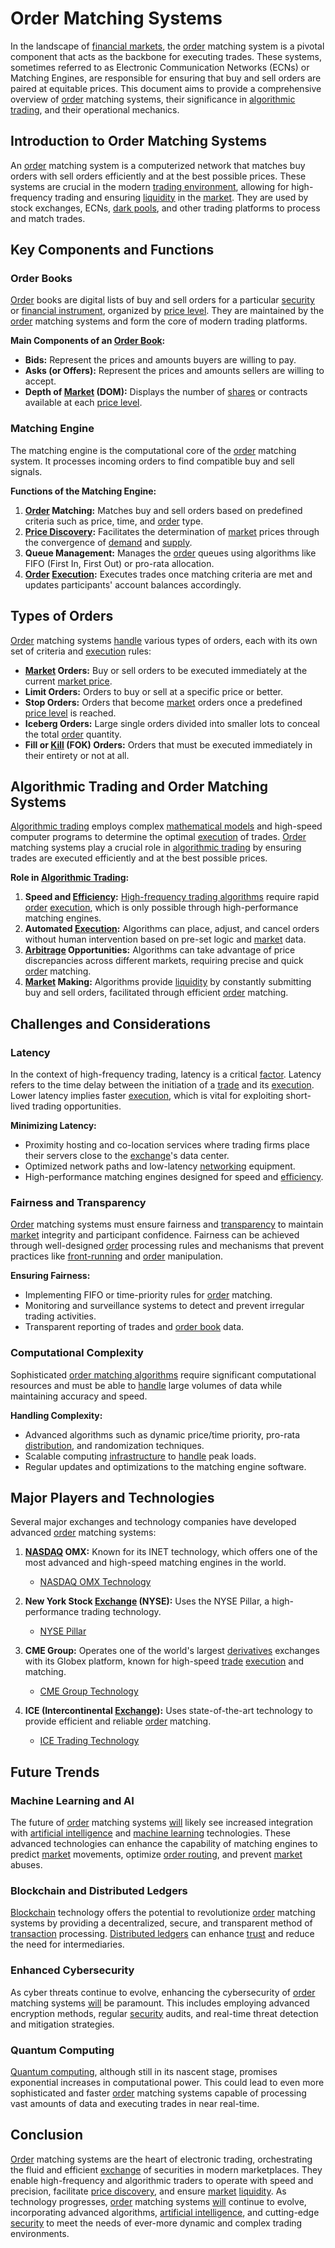 # Order Matching Systems

In the landscape of [financial markets](../f/financial_market.md), the [order](../o/order.md) matching system is a pivotal component that acts as the backbone for executing trades. These systems, sometimes referred to as Electronic Communication Networks (ECNs) or Matching Engines, are responsible for ensuring that buy and sell orders are paired at equitable prices. This document aims to provide a comprehensive overview of [order](../o/order.md) matching systems, their significance in [algorithmic trading](../a/algorithmic_trading.md), and their operational mechanics.

## Introduction to Order Matching Systems

An [order](../o/order.md) matching system is a computerized network that matches buy orders with sell orders efficiently and at the best possible prices. These systems are crucial in the modern [trading environment](../t/trading_environment.md), allowing for high-frequency trading and ensuring [liquidity](../l/liquidity.md) in the [market](../m/market.md). They are used by stock exchanges, ECNs, [dark pools](../d/dark_pools.md), and other trading platforms to process and match trades.

## Key Components and Functions

### Order Books

[Order](../o/order.md) books are digital lists of buy and sell orders for a particular [security](../s/security.md) or [financial instrument](../f/financial_instrument.md), organized by [price level](../p/price_level.md). They are maintained by the [order](../o/order.md) matching systems and form the core of modern trading platforms. 

**Main Components of an [Order Book](../o/order_book.md):**
- **Bids:** Represent the prices and amounts buyers are willing to pay.
- **Asks (or Offers):** Represent the prices and amounts sellers are willing to accept.
- **Depth of [Market](../m/market.md) (DOM):** Displays the number of [shares](../s/shares.md) or contracts available at each [price level](../p/price_level.md).

### Matching Engine

The matching engine is the computational core of the [order](../o/order.md) matching system. It processes incoming orders to find compatible buy and sell signals.

**Functions of the Matching Engine:**
1. **[Order](../o/order.md) Matching:** Matches buy and sell orders based on predefined criteria such as price, time, and [order](../o/order.md) type.
2. **[Price Discovery](../p/price_discovery.md):** Facilitates the determination of [market](../m/market.md) prices through the convergence of [demand](../d/demand.md) and [supply](../s/supply.md).
3. **Queue Management:** Manages the [order](../o/order.md) queues using algorithms like FIFO (First In, First Out) or pro-rata allocation.
4. **[Order](../o/order.md) [Execution](../e/execution.md):** Executes trades once matching criteria are met and updates participants' account balances accordingly.

## Types of Orders

[Order](../o/order.md) matching systems [handle](../h/handle.md) various types of orders, each with its own set of criteria and [execution](../e/execution.md) rules:

- **[Market](../m/market.md) Orders:** Buy or sell orders to be executed immediately at the current [market price](../m/market_price.md).
- **Limit Orders:** Orders to buy or sell at a specific price or better.
- **Stop Orders:** Orders that become [market](../m/market.md) orders once a predefined [price level](../p/price_level.md) is reached.
- **Iceberg Orders:** Large single orders divided into smaller lots to conceal the total [order](../o/order.md) quantity.
- **Fill or [Kill](../k/kill.md) (FOK) Orders:** Orders that must be executed immediately in their entirety or not at all. 

## Algorithmic Trading and Order Matching Systems

[Algorithmic trading](../a/algorithmic_trading.md) employs complex [mathematical models](../m/mathematical_models_in_trading.md) and high-speed computer programs to determine the optimal [execution](../e/execution.md) of trades. [Order](../o/order.md) matching systems play a crucial role in [algorithmic trading](../a/algorithmic_trading.md) by ensuring trades are executed efficiently and at the best possible prices.

**Role in [Algorithmic Trading](../a/algorithmic_trading.md):**
1. **Speed and [Efficiency](../e/efficiency.md):** [High-frequency trading algorithms](../h/high-frequency_trading_algorithms.md) require rapid [order](../o/order.md) [execution](../e/execution.md), which is only possible through high-performance matching engines.
2. **Automated [Execution](../e/execution.md):** Algorithms can place, adjust, and cancel orders without human intervention based on pre-set logic and [market](../m/market.md) data.
3. **[Arbitrage](../a/arbitrage.md) Opportunities:** Algorithms can take advantage of price discrepancies across different markets, requiring precise and quick [order](../o/order.md) matching.
4. **[Market](../m/market.md) Making:** Algorithms provide [liquidity](../l/liquidity.md) by constantly submitting buy and sell orders, facilitated through efficient [order](../o/order.md) matching.

## Challenges and Considerations

### Latency

In the context of high-frequency trading, latency is a critical [factor](../f/factor.md). Latency refers to the time delay between the initiation of a [trade](../t/trade.md) and its [execution](../e/execution.md). Lower latency implies faster [execution](../e/execution.md), which is vital for exploiting short-lived trading opportunities.

**Minimizing Latency:**
- Proximity hosting and co-location services where trading firms place their servers close to the [exchange](../e/exchange.md)'s data center.
- Optimized network paths and low-latency [networking](../n/networking.md) equipment.
- High-performance matching engines designed for speed and [efficiency](../e/efficiency.md).

### Fairness and Transparency

[Order](../o/order.md) matching systems must ensure fairness and [transparency](../t/transparency.md) to maintain [market](../m/market.md) integrity and participant confidence. Fairness can be achieved through well-designed [order](../o/order.md) processing rules and mechanisms that prevent practices like [front-running](../f/front-running.md) and [order](../o/order.md) manipulation.

**Ensuring Fairness:**
- Implementing FIFO or time-priority rules for [order](../o/order.md) matching.
- Monitoring and surveillance systems to detect and prevent irregular trading activities.
- Transparent reporting of trades and [order book](../o/order_book.md) data.

### Computational Complexity

Sophisticated [order matching algorithms](../o/order_matching_algorithms.md) require significant computational resources and must be able to [handle](../h/handle.md) large volumes of data while maintaining accuracy and speed.

**Handling Complexity:**
- Advanced algorithms such as dynamic price/time priority, pro-rata [distribution](../d/distribution.md), and randomization techniques.
- Scalable computing [infrastructure](../i/infrastructure.md) to [handle](../h/handle.md) peak loads.
- Regular updates and optimizations to the matching engine software.

## Major Players and Technologies

Several major exchanges and technology companies have developed advanced [order](../o/order.md) matching systems:

1. **[NASDAQ](../n/nasdaq.md) OMX:** Known for its INET technology, which offers one of the most advanced and high-speed matching engines in the world.
   - [NASDAQ OMX Technology](http://business.nasdaq.com/market-tech.html)

2. **New York Stock [Exchange](../e/exchange.md) (NYSE):** Uses the NYSE Pillar, a high-performance trading technology.
   - [NYSE Pillar](https://www.nyse.com/pillar)

3. **CME Group:** Operates one of the world's largest [derivatives](../d/derivatives.md) exchanges with its Globex platform, known for high-speed [trade](../t/trade.md) [execution](../e/execution.md) and matching.
   - [CME Group Technology](https://www.cmegroup.com/trading/electronic-trading.html)

4. **ICE (Intercontinental [Exchange](../e/exchange.md)):** Uses state-of-the-art technology to provide efficient and reliable [order](../o/order.md) matching.
   - [ICE Trading Technology](https://www.theice.com/market-data/technology)

## Future Trends

### Machine Learning and AI

The future of [order](../o/order.md) matching systems [will](../w/will.md) likely see increased integration with [artificial intelligence](../a/artificial_intelligence_in_trading.md) and [machine learning](../m/machine_learning.md) technologies. These advanced technologies can enhance the capability of matching engines to predict [market](../m/market.md) movements, optimize [order routing](../o/order_routing.md), and prevent [market](../m/market.md) abuses.

### Blockchain and Distributed Ledgers

[Blockchain](../b/blockchain_in_trading.md) technology offers the potential to revolutionize [order](../o/order.md) matching systems by providing a decentralized, secure, and transparent method of [transaction](../t/transaction.md) processing. [Distributed ledgers](../d/distributed_ledgers.md) can enhance [trust](../t/trust.md) and reduce the need for intermediaries.

### Enhanced Cybersecurity

As cyber threats continue to evolve, enhancing the cybersecurity of [order](../o/order.md) matching systems [will](../w/will.md) be paramount. This includes employing advanced encryption methods, regular [security](../s/security.md) audits, and real-time threat detection and mitigation strategies.

### Quantum Computing

[Quantum computing](../q/quantum_computing_in_trading.md), although still in its nascent stage, promises exponential increases in computational power. This could lead to even more sophisticated and faster [order](../o/order.md) matching systems capable of processing vast amounts of data and executing trades in near real-time.

## Conclusion

[Order](../o/order.md) matching systems are the heart of electronic trading, orchestrating the fluid and efficient [exchange](../e/exchange.md) of securities in modern marketplaces. They enable high-frequency and algorithmic traders to operate with speed and precision, facilitate [price discovery](../p/price_discovery.md), and ensure [market](../m/market.md) [liquidity](../l/liquidity.md). As technology progresses, [order](../o/order.md) matching systems [will](../w/will.md) continue to evolve, incorporating advanced algorithms, [artificial intelligence](../a/artificial_intelligence_in_trading.md), and cutting-edge [security](../s/security.md) to meet the needs of ever-more dynamic and complex trading environments.
